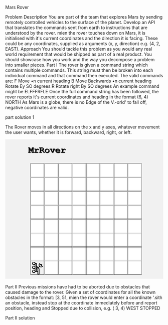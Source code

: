 Mars Rover

Problem Description
You are part of the team that explores Mars by sending remotely controlled vehicles to the surface of
the planet. Develop an API that translates the commands sent from earth to instructions that are
understood by the rover.
mien the rover touches down on Mars, it is initialised with it's current coordinates and the direction
it is facing. These could be any coordinates, supplied as arguments (x, y, direction) e.g. (4,
2, EAST).
Approach
You should tackle this problem as you would any real world requirement that would be shipped as
part of a real product. You should showcase how you work and the way you decompose a problem
into smaller pieces.
Part I
The rover is given a command string which contains multiple commands. This string must then be
broken into each individual command and that command then executed. The valid commands are:
F Move •n current heading
B Move Backwards •n current heading
Rotate Ey SO degrees
R Rotate right By SO degrees
An example command might be ELFFFRFLE
Once the full command string has been followed, the rover reports it's current coordinates
and heading in the format (6, 4) NORTH
As Mars is a globe, there is no Edge of the V.-orld' to fall off, negative coordinates are valid.

part solution 1

The Rover moves in all directions on the x and y axes, whatever movement the user wants, whether it is forward, backward, right, or left.

<img src="src\img\rovers\Screenshot 2023-09-17 153420.png">


Part II
Previous missions have had to be aborted due to obstacles that caused damage to the rover. Given a
set of coordinates for all the known obstacles in the format:
[3, 51,
mien the rover would enter a coordinate '.sith an obstacle, instead stop at the coordinate
immediately before and report position, heading and Stopped due to collision, e.g. ( 3, 4) WEST
STOPPED


Part II solution




